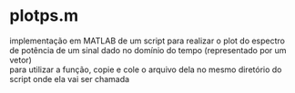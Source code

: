 # plotps.m
implementação em MATLAB de um script para realizar o plot do espectro de potência de um sinal dado no domínio do tempo (representado por um vetor)<br>
para utilizar a função, copie e cole o arquivo dela no mesmo diretório do script onde ela vai ser chamada<br>

